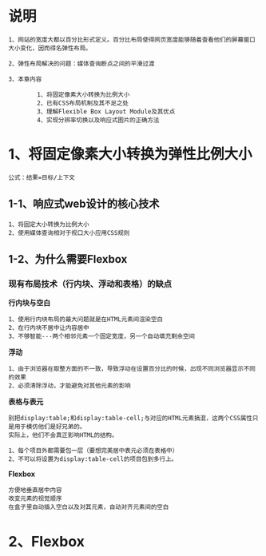 # 说明

```
1、网站的宽度大都以百分比形式定义。百分比布局使得网页宽度能够随着查看他们的屏幕窗口大小变化，因而得名弹性布局。

2、弹性布局解决的问题：媒体查询断点之间的平滑过渡

3、本章内容

        1、将固定像素大小转换为比例大小
        2、已有CSS布局机制及其不足之处
        3、理解Flexible Box Layout Module及其优点
        4、实现分辨率切换以及响应式图片的正确方法
```

# 1、将固定像素大小转换为弹性比例大小

```
公式：结果=目标/上下文
```

## 1-1、响应式web设计的核心技术

```
1、将固定大小转换为比例大小
2、使用媒体查询相对于视口大小应用CSS规则
```

## 1-2、为什么需要Flexbox

### **现有布局技术（行内块、浮动和表格）的缺点**

**行内块与空白**

```
1、使用行内块布局的最大问题就是在HTML元素间渲染空白
2、在行内块不居中让内容居中
3、不够智能---两个相邻元素一个固定宽度，另一个自动填充剩余空间
```

**浮动**

```
1、由于浏览器在取整方面的不一致，导致浮动在设置百分比的时候，出现不同浏览器显示不同的效果
2、必须清除浮动，才能避免对其他元素的影响
```

**表格与表元**

```
别把display:table;和display:table-cell;与对应的HTML元素搞混，这两个CSS属性只是用于模仿他们是好兄弟的。
实际上，他们不会真正影响HTML的结构。

1、每个项目外都需要包一层（要想完美居中表元必须在表格中）
2、不可以将设置为display:table-cell的项目包到多行上。
```

**Flexbox**

```
方便地垂直居中内容
改变元素的视觉顺序
在盒子里自动插入空白以及对其元素，自动对齐元素间的空白
```

# 2、Flexbox

```

```



